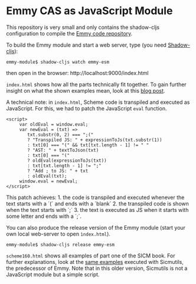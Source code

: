 # Emmy CAS as JavaScript Module
This repository is very small and only contains the shadow-cljs configuration to compile the [Emmy code repository](https://github.com/mentat-collective/emmy).

To build the Emmy module and start a web server, type (you need [Shadow-cljs](https://shadow-cljs.github.io/docs/UsersGuide.html)):
```
emmy-module$ shadow-cljs watch emmy-esm
```

then open in the browser: http://localhost:9000/index.html

`index.html` shows how all the parts technically fit together. To gain further insight on what the shown examples mean, look at this [blog post](https://kloimhardt.github.io/blog/hamiltonmechanics/2023/03/20/up-compose.html).

A technical note: in `index.html`, Scheme code is transpiled and executed as JavaScript. For this, we had to patch the JavaScript `eval` function.

```
<script>
     var oldEval = window.eval;
     var newEval = (txt) =>
        txt.substr(0, 2) === ";("
        ? "Transpiled JS: " + expressionToJs(txt.substr(1))
        : txt[0] === "(" && txt[txt.length - 1] != " "
        ? "AST: " + textToJson(txt)
        : txt[0] === "("
        ? oldEval(expressionToJs(txt))
        : txt[txt.length - 1] != ";"
        ? "Add ; to JS: " + txt
        : oldEval(txt);
     window.eval = newEval;
</script>
```

This patch achieves: 1. the code is transpiled and executed whenever the text starts with a ´(´ and ends with a ´blank´ 2. the transpiled code is shown when the text starts with ´;´ 3. the text is executed as JS when it starts with some letter and ends with a ´;´.

You can also produce the release version of the Emmy module (start your own local web-server to open `ìndex.html`).

```
emmy-module$ shadow-cljs release emmy-esm
```

`scheme160.html` shows all examples of part one of the SICM book. For further explanations, look at the [same examples](https://kloimhardt.github.io/blog/html/sicmutils-as-js-book-part1.html) executed with Sicmutils, the predecessor of Emmy. Note that in this older version, Sicmutils is not a JavaScript module but a simple script.
